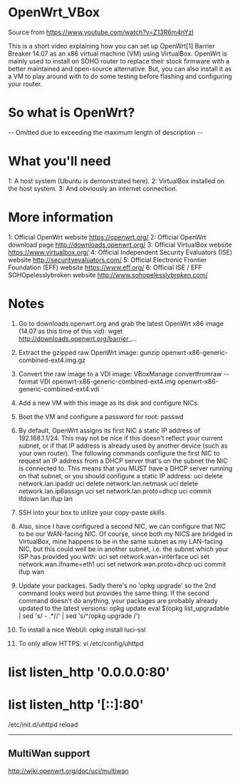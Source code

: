 # OpenWrt_VBox
Source from 
https://www.youtube.com/watch?v=Z13R6m4nYzI

This is a short video explaining how you can set up OpenWrt[1] Barrier Breaker 14.07 as an x86 virtual machine (VM) using VirtualBox. OpenWrt is mainly used to install on SOHO router to replace their stock firmware with a better maintained and open-source alternative. But, you can also install it as a VM to play around with to do some testing before flashing and configuring your router.

So what is OpenWrt?
===============
-- Omitted due to exceeding the maximum length of description --

What you'll need
============
1: A host system (Ubuntu is demonstrated here).
2: VirtualBox installed on the host system.
3: And obviously an internet connection.

More information
============
1: Official OpenWrt website
https://openwrt.org/
2: Official OpenWrt download page
http://downloads.openwrt.org/
3: Official VirtualBox website
https://www.virtualbox.org/
4: Official Independent Security Evaluators (ISE) website
http://securityevaluators.com/
5: Official Electronic Frontier Foundation (EFF) website
https://www.eff.org/
6: Official ISE / EFF SOHOpelesslybroken website
http://www.sohopelesslybroken.com/

Notes
====
1. Go to downloads.openwrt.org and grab the latest OpenWrt x86 image (14.07 as this time of this vid):
wget http://downloads.openwrt.org/barrier_...

2. Extract the gzipped raw OpenWrt image:
gunzip openwrt-x86-generic-combined-ext4.img.gz

3. Convert the raw image to a VDI image:
VBoxManage convertfromraw --format VDI openwrt-x86-generic-combined-ext4.img openwrt-x86-generic-combined-ext4.vdi

4. Add a new VM with this image as its disk and configure NICs.

5. Boot the VM and configure a password for root:
passwd

6. By default, OpenWrt assigns its first NIC a static IP address of 192.168.1.1/24. This may not be nice if this doesn't reflect your current subnet, or if that IP address is already used by another device (such as your own router). The following commands configure the first NIC to request an IP address from a DHCP server that's on the subnet the NIC is connected to. This means that you MUST have a DHCP server running on that subnet, or you should configure a static IP address:
uci delete network.lan.ipaddr
uci delete network.lan.netmask
uci delete network.lan.ip6assign
uci set network.lan.proto=dhcp
uci commit
ifdown lan
ifup lan

7. SSH into your box to utilize your copy-paste skills.

8. Also, since I have configured a second NIC, we can configure that NIC to be our WAN-facing NIC. Of course, since both my NICS are bridged in VirtualBox, mine happens to be in the same subnet as my LAN-facing NIC, but this could well be in another subnet, i.e. the subnet which your ISP has provided you with:
uci set network.wan=interface
uci set network.wan.ifname=eth1
uci set network.wan.proto=dhcp
uci commit
ifup wan

9. Update your packages. Sadly there's no 'opkg upgrade' so the 2nd command looks weird but provides the same thing. If the second command doesn't do anything, your packages are probably already updated to the latest versions:
opkg update
eval $(opkg list_upgradable | sed 's/ - .*//' | sed 's/^/opkg upgrade /')

10. To install a nice WebUI:
opkg install luci-ssl

11. To only allow HTTPS:
vi /etc/config/uhttpd
# list listen_http '0.0.0.0:80'
# list listen_http '[::]:80'
/etc/init.d/uhttpd reload


-------------
MultiWan support
--------------
http://wiki.openwrt.org/doc/uci/multiwan

